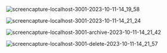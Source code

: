 
![screencapture-localhost-3001-2023-10-11-14_19_58](https://github.com/Krupat2003/Google-Keep-Clone/assets/138984890/08975a7b-ae23-4356-b507-b74fad530978)

![screencapture-localhost-3001-2023-10-11-14_21_24](https://github.com/Krupat2003/Google-Keep-Clone/assets/138984890/853bdc04-a96c-46ca-ab75-c44ece04fd46)

![screencapture-localhost-3001-archive-2023-10-11-14_21_42](https://github.com/Krupat2003/Google-Keep-Clone/assets/138984890/0cb3fdbc-ec0f-497c-90b7-ab320e41e078)

![screencapture-localhost-3001-delete-2023-10-11-14_21_57](https://github.com/Krupat2003/Google-Keep-Clone/assets/138984890/b0bef328-5894-4aed-955d-8d680dd17295)

